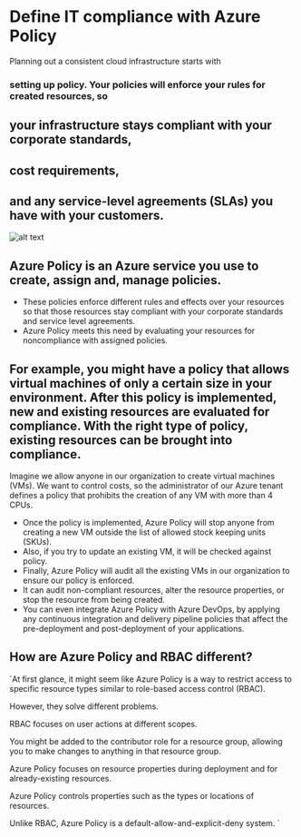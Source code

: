 
# Define IT compliance with Azure Policy

Planning out a consistent cloud infrastructure starts with
### setting up policy. Your policies will enforce your rules for created resources, so 
 ## your infrastructure stays compliant with your corporate standards, 
  ## cost requirements,
  ## and any service-level agreements (SLAs) you have with your customers.
  
  ![alt text](https://docs.microsoft.com/en-us/learn/modules/intro-to-governance/media/2-azurepolicy.png)
  
## Azure Policy is an Azure service you use to create, assign and, manage policies.

* These policies enforce different rules and effects over your resources so that those resources stay compliant with your corporate standards and service level agreements. 
* Azure Policy meets this need by evaluating your resources for noncompliance with assigned policies.
## For example, you might have a policy that allows virtual machines of only a certain size in your environment. After this policy is implemented, new and existing resources are evaluated for compliance. With the right type of policy, existing resources can be brought into compliance.

Imagine we allow anyone in our organization to create virtual machines (VMs). We want to control costs, so the administrator of our Azure tenant defines a policy that prohibits the creation of any VM with more than 4 CPUs.
* Once the policy is implemented, Azure Policy will stop anyone from creating a new VM outside the list of allowed stock keeping units (SKUs). 
* Also, if you try to update an existing VM, it will be checked against policy. 
* Finally, Azure Policy will audit all the existing VMs in our organization to ensure our policy is enforced.
* It can audit non-compliant resources, alter the resource properties, or stop the resource from being created. 
* You can even integrate Azure Policy with Azure DevOps, by applying any continuous integration and delivery pipeline policies that affect the pre-deployment and post-deployment of your applications.

## How are Azure Policy and RBAC different?

`At first glance, it might seem like Azure Policy is a way to restrict access to specific resource types similar to role-based access control (RBAC).

However, they solve different problems.

RBAC focuses on user actions at different scopes.

You might be added to the contributor role for a resource group, allowing you to make changes to anything in that resource group.

Azure Policy focuses on resource properties during deployment and for already-existing resources. 

Azure Policy controls properties such as the types or locations of resources. 

Unlike RBAC, Azure Policy is a default-allow-and-explicit-deny system.
`
